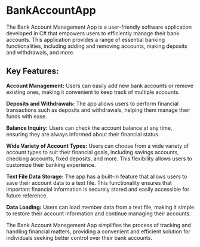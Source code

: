 # BankAccountApp
The Bank Account Management App is a user-friendly software application developed in C# that empowers users to efficiently manage their bank accounts. This application provides a range of essential banking functionalities, including adding and removing accounts, making deposits and withdrawals, and more.

## Key Features:
**Account Management:** Users can easily add new bank accounts or remove existing ones, making it convenient to keep track of multiple accounts.

**Deposits and Withdrawals:** The app allows users to perform financial transactions such as deposits and withdrawals, helping them manage their funds with ease.

**Balance Inquiry:** Users can check the account balance at any time, ensuring they are always informed about their financial status.

**Wide Variety of Account Types:** Users can choose from a wide variety of account types to suit their financial goals, including savings accounts, checking accounts, fixed deposits, and more. This flexibility allows users to customize their banking experience.

**Text File Data Storage:** The app has a built-in feature that allows users to save their account data to a text file. This functionality ensures that important financial information is securely stored and easily accessible for future reference.

**Data Loading:** Users can load member data from a text file, making it simple to restore their account information and continue managing their accounts.


The Bank Account Management App simplifies the process of tracking and handling financial matters, providing a convenient and efficient solution for individuals seeking better control over their bank accounts.
